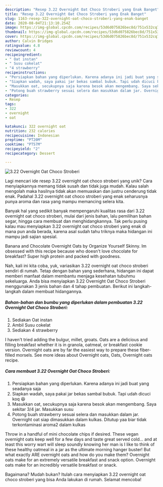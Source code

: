 ```yaml
---
description: "Resep 3.22 Overnight Oat Choco Stroberi yang Enak Banget"
title: "Resep 3.22 Overnight Oat Choco Stroberi yang Enak Banget"
slug: 1163-resep-322-overnight-oat-choco-stroberi-yang-enak-banget
date: 2020-08-04T21:13:10.254Z
image: https://img-global.cpcdn.com/recipes/53d6d075826bec8d/751x532cq70/322-overnight-oat-choco-stroberi-foto-resep-utama.jpg
thumbnail: https://img-global.cpcdn.com/recipes/53d6d075826bec8d/751x532cq70/322-overnight-oat-choco-stroberi-foto-resep-utama.jpg
cover: https://img-global.cpcdn.com/recipes/53d6d075826bec8d/751x532cq70/322-overnight-oat-choco-stroberi-foto-resep-utama.jpg
author: Calvin Bridges
ratingvalue: 4.8
reviewcount: 4
recipeingredient:
- " Oat instan"
- " Susu cokelat"
- "4 strawberry"
recipeinstructions:
- "Persiapkan bahan yang diperlukan. Karena adanya ini jadi buat yang seadanya saja"
- "Siapkan wadah, saya pakai jar bekas sambal bubuk. Tapi udah dicuci koq 😆"
- "Masukkan oat, secukupnya saja karena besok akan mengembang. Saya sekitar 3/4 jar. Masukkan susu"
- "Potong buah strawberry sesuai selera dan masukkan dalam jar. Overnight oat siap dimasukkan dalam kulkas. Ditutup yaa biar tidak terkontaminasi aroma2 dalam kulkas"
categories:
- Resep
tags:
- 322
- overnight
- oat

katakunci: 322 overnight oat 
nutrition: 232 calories
recipecuisine: Indonesian
preptime: "PT20M"
cooktime: "PT57M"
recipeyield: "2"
recipecategory: Dessert

---
```



![3.22 Overnight Oat Choco Stroberi](https://img-global.cpcdn.com/recipes/53d6d075826bec8d/751x532cq70/322-overnight-oat-choco-stroberi-foto-resep-utama.jpg)

Lagi mencari ide resep 3.22 overnight oat choco stroberi yang unik? Cara menyiapkannya memang tidak susah dan tidak juga mudah. Kalau salah mengolah maka hasilnya tidak akan memuaskan dan justru cenderung tidak enak. Padahal 3.22 overnight oat choco stroberi yang enak seharusnya punya aroma dan rasa yang mampu memancing selera kita.

Banyak hal yang sedikit banyak mempengaruhi kualitas rasa dari 3.22 overnight oat choco stroberi, mulai dari jenis bahan, lalu pemilihan bahan segar, hingga cara membuat dan menghidangkannya. Tak perlu pusing kalau mau menyiapkan 3.22 overnight oat choco stroberi yang enak di mana pun anda berada, karena asal sudah tahu triknya maka hidangan ini mampu jadi sajian spesial.

Banana and Chocolate Overnight Oats by Organize Yourself Skinny. Im obsessed with this recipe because who doesn&#39;t love chocolate for breakfast? Super high protein and packed with goodness.


Nah, kali ini kita coba, yuk, variasikan 3.22 overnight oat choco stroberi sendiri di rumah. Tetap dengan bahan yang sederhana, hidangan ini dapat memberi manfaat dalam membantu menjaga kesehatan tubuhmu sekeluarga. Anda bisa menyiapkan 3.22 Overnight Oat Choco Stroberi menggunakan 3 jenis bahan dan 4 tahap pembuatan. Berikut ini langkah-langkah dalam membuat hidangannya.

<!--inarticleads1-->

##### Bahan-bahan dan bumbu yang diperlukan dalam pembuatan 3.22 Overnight Oat Choco Stroberi:

1. Sediakan  Oat instan
1. Ambil  Susu cokelat
1. Sediakan 4 strawberry


I haven&#39;t tried adding the bulgur, millet, groats. Oats are a delicious and filling breakfast whether it is in granola, oatmeal, or breakfast cookie version. Overnight oats are by far the easiest way to prepare these fiber-filled morsels. See more ideas about Overnight oats, Oats, Overnight oats recipe. 

<!--inarticleads2-->

##### Cara membuat 3.22 Overnight Oat Choco Stroberi:

1. Persiapkan bahan yang diperlukan. Karena adanya ini jadi buat yang seadanya saja
1. Siapkan wadah, saya pakai jar bekas sambal bubuk. Tapi udah dicuci koq 😆
1. Masukkan oat, secukupnya saja karena besok akan mengembang. Saya sekitar 3/4 jar. Masukkan susu
1. Potong buah strawberry sesuai selera dan masukkan dalam jar. Overnight oat siap dimasukkan dalam kulkas. Ditutup yaa biar tidak terkontaminasi aroma2 dalam kulkas


Throw in a handful of mini chocolate chips if desired. These vegan overnight oats keep well for a few days and taste great served cold… and at least this worry wart will sleep soundly knowing her man is I like to think of these healthy oatmeal in a jar as the ultimate morning hanger buster! But what exactly ARE overnight oats and how do you make them? Overnight oats make for an extremely versatile breakfast and snack option. Overnight oats make for an incredibly versatile breakfast or snack. 

Bagaimana? Mudah bukan? Itulah cara menyiapkan 3.22 overnight oat choco stroberi yang bisa Anda lakukan di rumah. Selamat mencoba!
